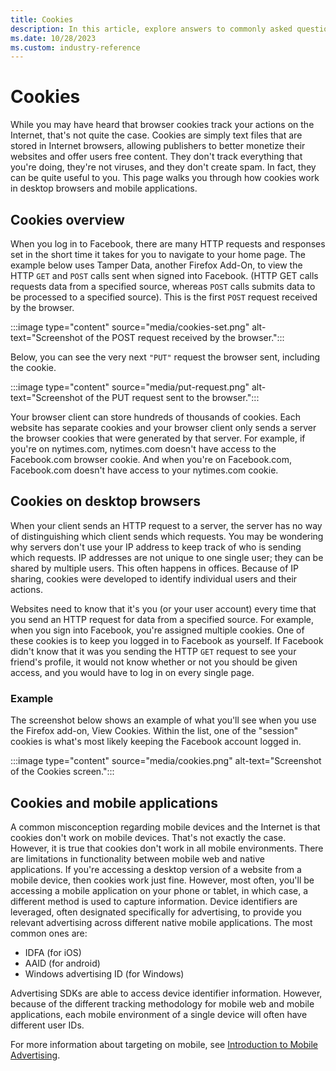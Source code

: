 ```yaml
---
title: Cookies
description: In this article, explore answers to commonly asked questions about browser cookies.
ms.date: 10/28/2023
ms.custom: industry-reference
---
```


# Cookies

While you may have heard that browser cookies track your actions on the Internet, that's not quite the case. Cookies are simply text files that are stored in Internet browsers, allowing publishers to better monetize their websites and offer users free content. They don't track everything that you're doing, they're not viruses, and they don't create spam. In fact, they can be quite useful to you. This page walks you through how cookies work in desktop browsers and mobile applications.

## Cookies overview

When you log in to Facebook, there are many HTTP requests and responses set in the short time it takes for you to navigate to your home page. The example below uses Tamper Data, another Firefox Add-On, to view the HTTP `GET` and `POST` calls sent when signed into Facebook. (HTTP GET calls requests data from a specified source, whereas `POST` calls submits data to be processed to a specified source). This is the first `POST` request received by the browser.

:::image type="content" source="media/cookies-set.png" alt-text="Screenshot of the POST request received by the browser.":::

Below, you can see the very next `"PUT"` request the browser sent, including the cookie.

:::image type="content" source="media/put-request.png" alt-text="Screenshot of the PUT request sent to the browser.":::

Your browser client can store hundreds of thousands of cookies. Each website has separate cookies and your browser client only sends a server the browser cookies that were generated by that server. For example, if you're on nytimes.com, nytimes.com doesn't have access to the Facebook.com browser cookie. And when you're on Facebook.com, Facebook.com doesn't have access to your nytimes.com cookie.

## Cookies on desktop browsers

When your client sends an HTTP request to a server, the server has no way of distinguishing which client sends which requests. You may be wondering why servers don't use your IP address to keep track of who is sending which requests. IP addresses are not unique to one single user; they can be shared by multiple users. This often happens in offices. Because of IP sharing, cookies were developed to identify individual users and their actions.

Websites need to know that it's you (or your user account) every time that you send an HTTP request for data from a specified source. For example, when you sign into Facebook, you're assigned multiple cookies. One of these cookies is to keep you logged in to Facebook as yourself. If Facebook didn't know that it was you sending the HTTP `GET` request to see your friend's profile, it would not know whether or not you should be given access, and you would have to log in on every single page.

### Example

The screenshot below shows an example of what you'll see when you use the Firefox add-on, View Cookies. Within the list, one of the "session" cookies is what's most likely keeping the Facebook account logged in.

:::image type="content" source="media/cookies.png" alt-text="Screenshot of the Cookies screen.":::

## Cookies and mobile applications

A common misconception regarding mobile devices and the Internet is that cookies don't work on mobile devices. That's not exactly the case. However, it is true that cookies don't work in all mobile environments. There are limitations in functionality between mobile web and native applications. If you're accessing a desktop version of a website from a mobile device, then cookies work just fine. However, most often, you'll be accessing a mobile application on your phone or tablet, in which case, a different method is used to capture information. Device identifiers are leveraged, often designated specifically for advertising, to provide you relevant advertising across different native mobile applications. The most common ones are:

- IDFA (for iOS)
- AAID (for android)
- Windows advertising ID (for Windows)

Advertising SDKs are able to access device identifier information. However, because of the different tracking methodology for mobile web and mobile applications, each mobile environment of a single device will often have different user IDs.

For more information about targeting on mobile, see [Introduction to Mobile Advertising](introduction-to-mobile-advertising.md).
